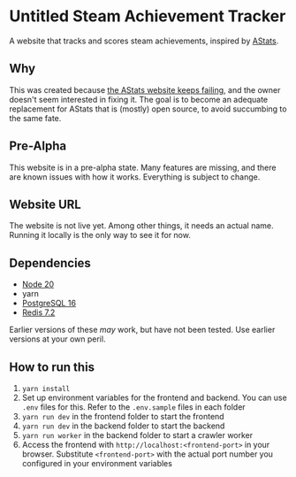 # Untitled Steam Achievement Tracker

A website that tracks and scores steam achievements, inspired by [AStats](https://astats.astats.nl).

## Why

This was created because [the AStats website keeps failing](https://astats.astats.nl/astats/aforum/showthread.php?tid=3192), and the owner doesn't seem interested in fixing it. The goal is to become an adequate replacement for AStats that is (mostly) open source, to avoid succumbing to the same fate.

## Pre-Alpha

This website is in a pre-alpha state. Many features are missing, and there are known issues with how it works. Everything is subject to change.

## Website URL

The website is not live yet. Among other things, it needs an actual name. Running it locally is the only way to see it for now.

## Dependencies

* [Node 20](https://nodejs.org)
* yarn
* [PostgreSQL 16](https://www.postgresql.org)
* [Redis 7.2](https://redis.io)

Earlier versions of these _may_ work, but have not been tested. Use earlier versions at your own peril.

## How to run this

1. `yarn install`
1. Set up environment variables for the frontend and backend. You can use `.env` files for this. Refer to the `.env.sample` files in each folder
1. `yarn run dev` in the frontend folder to start the frontend
1. `yarn run dev` in the backend folder to start the backend
1. `yarn run worker` in the backend folder to start a crawler worker
1. Access the frontend with `http://localhost:<frontend-port>` in your browser. Substitute `<frontend-port>` with the actual port number you configured in your environment variables
